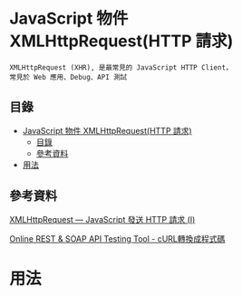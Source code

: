 # JavaScript 物件 XMLHttpRequest(HTTP 請求)

```
XMLHttpRequest (XHR), 是最常見的 JavaScript HTTP Client，
常見於 Web 應用、Debug、API 測試
```

## 目錄

- [JavaScript 物件 XMLHttpRequest(HTTP 請求)](#javascript-物件-xmlhttprequesthttp-請求)
	- [目錄](#目錄)
	- [參考資料](#參考資料)
- [用法](#用法)

## 參考資料

[XMLHttpRequest — JavaScript 發送 HTTP 請求 (I)](https://notfalse.net/29/xmlhttprequest)

[Online REST & SOAP API Testing Tool - cURL轉換成程式碼](https://reqbin.com/)

# 用法

```JavaScript
```
